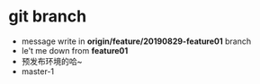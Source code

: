 # git branch

- message write in **origin/feature/20190829-feature01** branch
- le't me down from **feature01**
- 预发布环境的哈~
- master-1